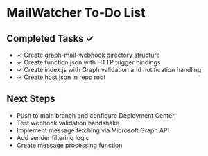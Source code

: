 # MailWatcher To-Do List

## Completed Tasks ✓
- ✓ Create graph-mail-webhook directory structure
- ✓ Create function.json with HTTP trigger bindings
- ✓ Create index.js with Graph validation and notification handling
- ✓ Create host.json in repo root

## Next Steps
- Push to main branch and configure Deployment Center
- Test webhook validation handshake
- Implement message fetching via Microsoft Graph API
- Add sender filtering logic
- Create message processing function
